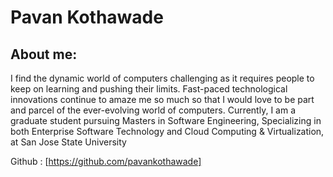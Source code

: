 # Pavan Kothawade

## About me:
I find the dynamic world of computers challenging as it requires people to keep on learning and pushing their limits. 
Fast-paced technological innovations continue to amaze me so much so that I would love to be part and parcel of the 
ever-evolving world of computers. Currently, I am a graduate student pursuing Masters in Software Engineering, 
Specializing in both Enterprise Software Technology and Cloud Computing & Virtualization, at San Jose State University 


Github : [https://github.com/pavankothawade]
